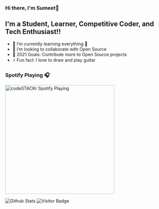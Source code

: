 ### Hi there, I'm Sumeet👋

## I'm a Student, Learner, Competitive Coder, and Tech Enthusiast!!

- 🌱 I’m currently learning everything 🤣
- 👯 I’m looking to collaborate with Open Source
- 🥅 2021 Goals: Contribute more to Open Source projects
- ⚡ Fun fact: I love to draw and play guitar

### Spotify Playing 🎧

[<img src="https://now-playing-codestackr.vercel.app/api/spotify-playing" alt="codeSTACKr Spotify Playing" width="350" />](https://open.spotify.com/user/swyqyimdc12jajde4vpwd2x1b)

![Github Stats](https://github-readme-stats.vercel.app/api?username=theSumeetGithub&count_private=true&show_icons=true&include_all_commits=true)
![Visitor Badge](https://visitor-badge.laobi.icu/badge?page_id=theSumeetGithub.theSumeetGithub)

